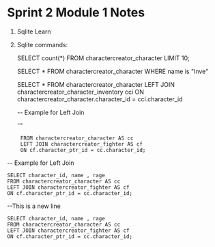 # Sprint 2 Module 1 Notes

1. Sqlite 
   Learn



2. Sqlite commands:
   
      SELECT count(*)
      FROM charactercreator_character
      LIMIT 10;


   SELECT *
   FROM charactercreator_character
   WHERE name is "Inve"


   SELECT *
   FROM charactercreator_character
            LEFT JOIN charactercreator_character_inventory cci
                      ON charactercreator_character.character_id = cci.character_id


   -- Example for Left Join
   
    '''
   ```SELECT character_id, name , rage
    FROM charactercreator_character AS cc
    LEFT JOIN charactercreator_fighter AS cf
    ON cf.character_ptr_id = cc.character_id;

-- Example for Left Join
   
    SELECT character_id, name , rage
    FROM charactercreator_character AS cc
    LEFT JOIN charactercreator_fighter AS cf
    ON cf.character_ptr_id = cc.character_id;

--This is a new line 

    SELECT character_id, name , rage
    FROM charactercreator_character AS cc
    LEFT JOIN charactercreator_fighter AS cf
    ON cf.character_ptr_id = cc.character_id;
